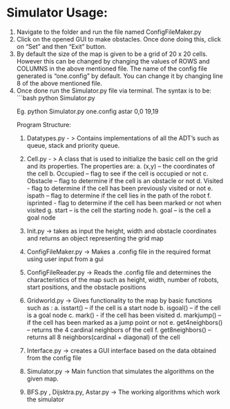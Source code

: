 <h1>Simulator Usage:</h1>
<ol>
<li>Navigate to the folder and run the file named ConfigFileMaker.py</li>
<li>Click on the opened GUI to make obstacles. Once done doing this, click on “Set” and then “Exit” button.</li>
<li>By default the size of the map is given to be a grid of 20 x 20 cells. However this can be changed by changing the values of ROWS and COLUMNS in the above mentioned file. The name of the config file generated is “one.config” by default. You can change it by changing line 8 of the above mentioned file.</li>
<li>Once done run the Simulator.py file via terminal. 
The syntax is to be:
```bash
python Simulator.py <config_file> <algorithm> <start_x,start_y> <goal_x,goal_y>

Eg. python Simulator.py one.config astar 0,0 19,19

</li>

Program Structure:
1.	Datatypes.py - > Contains implementations of all the ADT’s such as queue, stack and priority queue.

2.	Cell.py - > A class that is used to initialize the basic cell on the grid and its properties. The properties are:
a.	(x,y) – the coordinates of the cell
b.	Occupied – flag to see if the cell is occupied or not
c.	Obstacle – flag to determine if the cell is an obstacle or not
d.	Visited - flag to determine if the cell has been previously visited or not
e.	ispath – flag to determine if the cell lies in the path of the robot
f.	isprinted - flag to determine if the cell has been marked or not when visited
g.	start – is the cell the starting node
h.	goal – is the cell a goal node

3.	Init.py -> takes as input the height, width and obstacle coordinates and returns an object representing the grid map

4.	ConfigFileMaker.py -> Makes a .config file in the required format using user input from a gui

5.	ConfigFileReader.py -> Reads the .config file and determines the characteristics of the map such as height, width, number of robots, start positions, and the obstacle positions

6.	Gridworld.py -> Gives functionality to the map by basic functions such as :
a.	isstart() – if the cell is a start node
b.	isgoal() – if the cell is a goal node
c.	mark() -  if the cell has been visited
d.	markjump() – if the cell has been marked as a jump point or not
e.	get4neighbors() – returns the 4 cardinal neighbors of the cell
f.	get8neighbors() – returns all 8 neighbors(cardinal + diagonal) of the cell

7.	Interface.py -> creates a GUI interface based on the data obtained from the config file

8.	Simulator.py -> Main function that simulates the algorithms on the given map.

9.	BFS.py , Dijsktra.py, Astar.py -> The working algorithms which work the simulator
